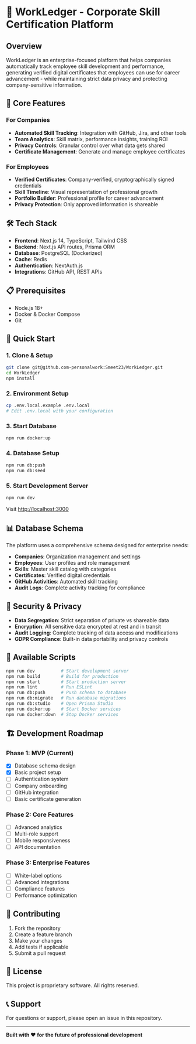 # 🚀 WorkLedger - Corporate Skill Certification Platform

## Overview

WorkLedger is an enterprise-focused platform that helps companies automatically track employee skill development and performance, generating verified digital certificates that employees can use for career advancement - while maintaining strict data privacy and protecting company-sensitive information.

## 🎯 Core Features

### For Companies
- **Automated Skill Tracking**: Integration with GitHub, Jira, and other tools
- **Team Analytics**: Skill matrix, performance insights, training ROI
- **Privacy Controls**: Granular control over what data gets shared
- **Certificate Management**: Generate and manage employee certificates

### For Employees
- **Verified Certificates**: Company-verified, cryptographically signed credentials
- **Skill Timeline**: Visual representation of professional growth
- **Portfolio Builder**: Professional profile for career advancement
- **Privacy Protection**: Only approved information is shareable

## 🛠 Tech Stack

- **Frontend**: Next.js 14, TypeScript, Tailwind CSS
- **Backend**: Next.js API routes, Prisma ORM
- **Database**: PostgreSQL (Dockerized)
- **Cache**: Redis
- **Authentication**: NextAuth.js
- **Integrations**: GitHub API, REST APIs

## 📋 Prerequisites

- Node.js 18+
- Docker & Docker Compose
- Git

## 🚀 Quick Start

### 1. Clone & Setup
```bash
git clone git@github.com-personalwork:Smeet23/WorkLedger.git
cd WorkLedger
npm install
```

### 2. Environment Setup
```bash
cp .env.local.example .env.local
# Edit .env.local with your configuration
```

### 3. Start Database
```bash
npm run docker:up
```

### 4. Database Setup
```bash
npm run db:push
npm run db:seed
```

### 5. Start Development Server
```bash
npm run dev
```

Visit [http://localhost:3000](http://localhost:3000)

## 📊 Database Schema

The platform uses a comprehensive schema designed for enterprise needs:

- **Companies**: Organization management and settings
- **Employees**: User profiles and role management
- **Skills**: Master skill catalog with categories
- **Certificates**: Verified digital credentials
- **GitHub Activities**: Automated skill tracking
- **Audit Logs**: Complete activity tracking for compliance

## 🔐 Security & Privacy

- **Data Segregation**: Strict separation of private vs shareable data
- **Encryption**: All sensitive data encrypted at rest and in transit
- **Audit Logging**: Complete tracking of data access and modifications
- **GDPR Compliance**: Built-in data portability and privacy controls

## 📝 Available Scripts

```bash
npm run dev          # Start development server
npm run build        # Build for production
npm run start        # Start production server
npm run lint         # Run ESLint
npm run db:push      # Push schema to database
npm run db:migrate   # Run database migrations
npm run db:studio    # Open Prisma Studio
npm run docker:up    # Start Docker services
npm run docker:down  # Stop Docker services
```

## 🏗 Development Roadmap

### Phase 1: MVP (Current)
- [x] Database schema design
- [x] Basic project setup
- [ ] Authentication system
- [ ] Company onboarding
- [ ] GitHub integration
- [ ] Basic certificate generation

### Phase 2: Core Features
- [ ] Advanced analytics
- [ ] Multi-role support
- [ ] Mobile responsiveness
- [ ] API documentation

### Phase 3: Enterprise Features
- [ ] White-label options
- [ ] Advanced integrations
- [ ] Compliance features
- [ ] Performance optimization

## 🤝 Contributing

1. Fork the repository
2. Create a feature branch
3. Make your changes
4. Add tests if applicable
5. Submit a pull request

## 📄 License

This project is proprietary software. All rights reserved.

## 📞 Support

For questions or support, please open an issue in this repository.

---

**Built with ❤️ for the future of professional development**